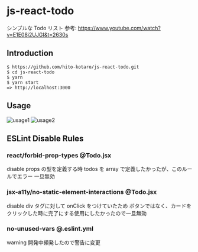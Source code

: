 # js-react-todo

シンプルな Todo リスト
参考: https://www.youtube.com/watch?v=E1E08i2UJGI&t=2630s

## Introduction

```
$ https://github.com/hito-kotaro/js-react-todo.git
$ cd js-react-todo
$ yarn
$ yarn start
=> http://localhost:3000

```

## Usage

![usage1](https://user-images.githubusercontent.com/92259196/142220699-efc48189-3749-402a-a144-665a1e253650.png)
![usage2](https://user-images.githubusercontent.com/92259196/142220717-450977b0-160e-46c6-b15c-a15d6764c027.png)

## ESLint Disable Rules

### react/forbid-prop-types @Todo.jsx

disable
props の型を定義する時 todos を array で定義したかったが、このルールでエラー
一旦無効

### jsx-a11y/no-static-element-interactions @Todo.jsx

disable
div タグに対して onClick をつけていたため
ボタンではなく、カードをクリックした時に完了にする使用にしたかったので一旦無効

### no-unused-vars @.eslint.yml

warning
開発中頻発したので警告に変更
